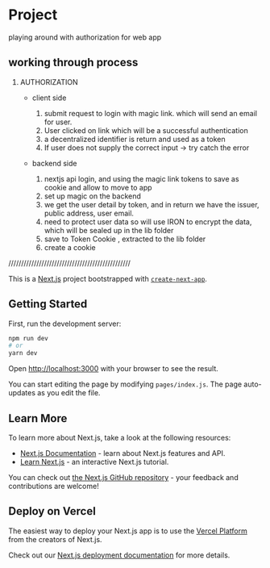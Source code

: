 # Project

playing around with authorization for web app

## working through process

1. AUTHORIZATION

   - client side

     1. submit request to login with magic link. which will send an email for user.
     2. User clicked on link which will be a successful authentication
     3. a decentralized identifier is return and used as a token
     4. If user does not supply the correct input -> try catch the error

   - backend side
     1. nextjs api login, and using the magic link tokens to save as cookie and allow to move to app
     2. set up magic on the backend
     3. we get the user detail by token, and in return we have the issuer, public address, user email.
     4. need to protect user data so will use IRON to encrypt the data, which will be sealed up in the lib folder
     5. save to Token Cookie , extracted to the lib folder
     6. create a cookie

////////////////////////////////////////////////

This is a [Next.js](https://nextjs.org/) project bootstrapped with [`create-next-app`](https://github.com/vercel/next.js/tree/canary/packages/create-next-app).

## Getting Started

First, run the development server:

```bash
npm run dev
# or
yarn dev
```

Open [http://localhost:3000](http://localhost:3000) with your browser to see the result.

You can start editing the page by modifying `pages/index.js`. The page auto-updates as you edit the file.

## Learn More

To learn more about Next.js, take a look at the following resources:

- [Next.js Documentation](https://nextjs.org/docs) - learn about Next.js features and API.
- [Learn Next.js](https://nextjs.org/learn) - an interactive Next.js tutorial.

You can check out [the Next.js GitHub repository](https://github.com/vercel/next.js/) - your feedback and contributions are welcome!

## Deploy on Vercel

The easiest way to deploy your Next.js app is to use the [Vercel Platform](https://vercel.com/import?utm_medium=default-template&filter=next.js&utm_source=create-next-app&utm_campaign=create-next-app-readme) from the creators of Next.js.

Check out our [Next.js deployment documentation](https://nextjs.org/docs/deployment) for more details.

